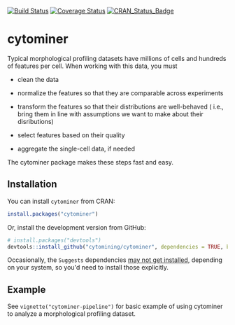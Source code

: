 [![Build Status](https://travis-ci.org/cytomining/cytominer.png?branch=master)](https://travis-ci.org/cytomining/cytominer) [![Coverage Status](https://img.shields.io/codecov/c/github/cytomining/cytominer/master.svg)](https://codecov.io/github/cytomining/cytominer?branch=master) [![CRAN\_Status\_Badge](https://www.r-pkg.org/badges/version/cytominer)](https://cran.r-project.org/package=cytominer)

cytominer
=========

Typical morphological profiling datasets have millions of cells and hundreds of features per cell. When working with this data, you must

-   clean the data

-   normalize the features so that they are comparable across experiments

-   transform the features so that their distributions are well-behaved ( i.e., bring them in line with assumptions we want to make about their disributions)

-   select features based on their quality

-   aggregate the single-cell data, if needed

The cytominer package makes these steps fast and easy.

Installation
------------

You can install `cytominer` from CRAN:

``` r
install.packages("cytominer")
```

Or, install the development version from GitHub:

``` r
# install.packages("devtools")
devtools::install_github("cytomining/cytominer", dependencies = TRUE, build_vignettes = TRUE)
```

Occasionally, the `Suggests` dependencies [may not get installed](https://github.com/hadley/devtools/issues/1370), depending on your system, so you'd need to install those explicitly.

Example
-------

See `vignette("cytominer-pipeline")` for basic example of using cytominer to analyze a morphological profiling dataset.


